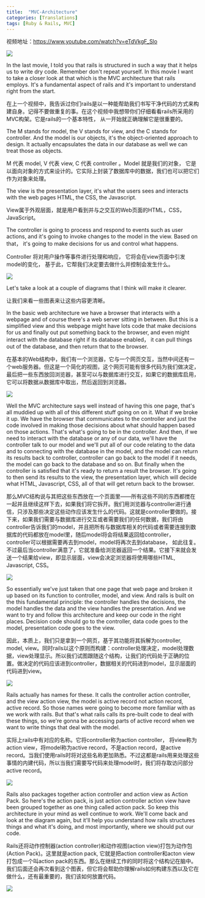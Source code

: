 ```yaml
---
title:  "MVC-Architecture"
categories: [Translations]
tags: [Ruby & Rails, MVC]
---
```


视频地址：https://www.youtube.com/watch?v=eTdVkgF_Slo

![](/photos/postimages/28.15.png)



In the last movie, I told you that rails is structured in such a way that it helps us to write dry code. Remember don't repeat yourself. In this movie I want to take a closer look at that which is the MVC architecture that rails employs. It's a fundamental aspect of rails and it's important to understand right from the start.

在上一个视频中，我告诉过你们rails是以一种能帮助我们书写干净代码的方式来构建自身。记得不要做重复的事。在这个视频中我想带你们仔细看看rails所采用的MVC构架。它是rails的一个基本特性， 从一开始就正确理解它是很重要的。

The M stands for model, the V stands for view, and the C stands for controller. And the model is our objects, it's the object-oriented approach to design. It actually encapsulates the data in our database as well we can treat those as objects.

M 代表 model, V 代表 view, C 代表 controller 。Model 就是我们的对象， 它是以面向对象的方式来设计的。它实际上封装了数据库中的数据，我们也可以把它们作为对象来处理。

The view is the presentation layer, it's what the users sees and interacts with the web pages HTML, the CSS, the Javascript.

View属于外观层面，就是用户看到并与之交互的Web页面的HTML，CSS，JavaScript。

The controller is going to process and respond to events such as user actions, and it's going to invoke changes to the model in the view. Based on that， it's going to make decisions for us and control what happens.

Controller 将对用户操作等事件进行处理和响应， 它将会在view页面中引发model的变化， 基于此，它帮我们决定要去做什么并控制会发生什么。

![](/photos/postimages/89403d0a269857c1f2296e4ea6d0f8304bc8715f.png)

Let's take a look at a couple of diagrams that I think will make it clearer.

让我们来看一些图表来让这些内容更清晰。

In the basic web architecture we have a browser that interacts with a webpage and of course there's a web server sitting in between. But this is a simplified view and this webpage might have lots code that make decisions for us and finally out put something back to the browser, and even might interact with the database right if its database enabled， it can pull things out of the database, and then return that to the browser.

在基本的Web结构中，我们有一个浏览器，它与一个网页交互，当然中间还有一个web服务器。但这是一个简化的视图，这个网页可能有很多代码为我们做决定，最后把一些东西放回浏览器，甚至可以与数据库进行交互，如果它的数据库启用，它可以将数据从数据库中取出，然后返回到浏览器。

![](/photos/postimages/4ef5e5ad457518c07ec513899560308e4631ea67.png)

Well the MVC architecture says well instead of having this one page, that's all muddied up with all of this different stuff going on on it. What if we broke it up. We have the browser that communicates to the controller and just the code involved in making those decisions about what should happen based on those actions. That's what's going to be in the controller. And then, if we need to interact with the database or any of our data, we'll have the controller talk to our model and we'll put all of our code relating to the data and to connecting with the database in the model, and the model can return its results back to controller, controller can go back to the model if it needs, the model can go back to the database and so on. But finally when the controller is satisfied that it's ready to return a result the browser. It's going to then send its results to the view, the presentation layer, which will decide what HTML, Javascript, CSS, all of that will get return back to the browser.

那么MVC结构说与其把这些东西放在一个页面里——所有这些不同的东西都搅在一起并且继续这样下去，如果我们将它拆开。我们用浏览器与controller进行通信，只涉及那些决定这些动作应该发生什么的代码。这就是controller要做的。接下来，如果我们需要与数据库进行交互或者需要我们的任何数据，我们将由controller告诉我们的model，并且把所有与数据库相关的代码或者需要连接到数据库的代码都放在model里，随后model将会将结果返回给controller， controller可以根据需要再去到model，model将再次去到database， 如此往复。不过最后当controller满意了，它就准备给浏览器返回一个结果。它接下来就会发送一个结果给view，即显示层面，view会决定浏览器将使用哪些HTML, Javascript, CSS。

![](/photos/postimages/cb0116519a958e89035e8e1dc0c7a9ad49387650.png)

So essentially we've just taken that one page that web page and broken it up based on its function to controller, model, and view. And rails is built on the this fundamental principle: the controller handles the decisions, the model handles the data and the view handles the presentation. And we want to try and follow this architecture and keep our code in the right places. Decision code should go to the controller, data code goes to the model, presentation code goes to the view.

因此，本质上，我们只是拿到一个网页，基于其功能将其拆解为controller, model, view。同时rails以这个原则而构建：controller处理决定，model处理数据，view处理显示。所以我们试图跟随这个结构，让我们的代码处于正确的位置。做决定的代码应该进到controller，数据相关的代码进到model，显示层面的代码进到view。

![](/photos/postimages/6c5545c20055bcb5b0bccac4d2c902d6fbd85104.png)

Rails actually has names for these. It calls the controller action controller, and the view action view, the model is active record not action record, active record. So those names were going to become more familiar with as we work with rails. But that's what rails calls its pre-built code to deal with these things, so we're gonna be accessing parts of active record when we want to write things that deal with the model.

实际上rails中有对应的名称。它将controller称为action controller， 将view称为action view，将model称为active record，不是action record，是active record。当我们使用rails时将对这些名称更加熟悉。不过这都是rails用来处理这些事情的内建代码，所以当我们需要写代码来处理model时，我们将存取访问部分active record。

![](/photos/postimages/d1bb78c7aae9370a62d4f4f994fab76ff81fa67d.png)

Rails also packages together action controller and action view as Action Pack. So here's the action pack, is just action controller action view have been grouped together as one thing called action pack. So keep this architecture in your mind as well continue to work. We'll come back and look at the diagram again, but it'll help you understand how rails structures things and what it's doing, and most importantly, where we should put our code.

Rails还将动作控制器(action controller)和动作视图(action view)打包为动作包(Action Pack)。这里就是action pack, 它就是把action controller和acton view打包成一个叫action pack的东西。那么在继续工作的同时将这个结构记在脑中。我们后面还会再次看到这个图表，但它将会帮助你理解rails如何构建东西以及它在做什么，还有最重要的，我们该如何放置代码。

![](/photos/postimages/89c1b52eb1018cce3136eadc8b800b1c2cd9a380.png)

